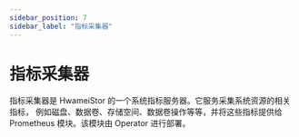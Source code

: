 ```yaml
---
sidebar_position: 7
sidebar_label: "指标采集器"
---
```


# 指标采集器

指标采集器是 HwameiStor 的一个系统指标服务器。它服务采集系统资源的相关指标，
例如磁盘、数据卷、存储空间、数据卷操作等等，并将这些指标提供给 Prometheus 模块。该模块由 Operator 进行部署。
